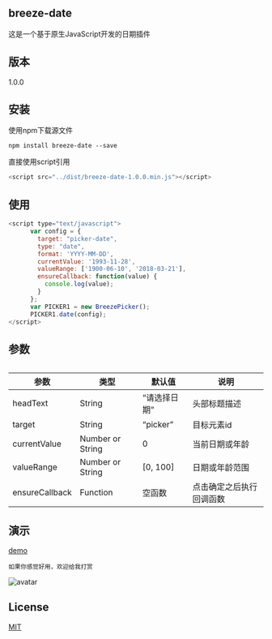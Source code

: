 
## breeze-date

这是一个基于原生JavaScript开发的日期插件

## 版本

1.0.0

## 安装

使用npm下载源文件


```
npm install breeze-date --save
```

直接使用script引用

```js
<script src="../dist/breeze-date-1.0.0.min.js"></script>
```

## 使用

```js
<script type="text/javascript">
      var config = {
        target: "picker-date",
        type: "date",
        format: 'YYYY-MM-DD',
        currentValue: '1993-11-28',
        valueRange: ['1900-06-10', '2018-03-21'],
        ensureCallback: function(value) {
          console.log(value);
        }
      };
      var PICKER1 = new BreezePicker();
      PICKER1.date(config);
</script>
```

## 参数
```
```

|        参数       |   类型   | 默认值  |             说明             |
|-------------------|----------|----------|-------------------------------------|
| headText              | String    | “请选择日期”       | 头部标题描述          |
| target              | String    | “picker”       | 目标元素id          |
| currentValue             | Number or String   | 0      | 当前日期或年龄 |
| valueRange       | Number or String   | [0, 100]   | 日期或年龄范围          |
| ensureCallback       | Function   | 空函数   | 点击确定之后执行回调函数          |

## 演示

[demo](https://breeze55.github.io/breeze-date/example/index.html)

```
如果你感觉好用，欢迎给我打赏
```
![avatar](https://raw.githubusercontent.com/breeze55/static/master/breeze.png)

## License
[MIT](https://github.com/breeze55/breeze-date/blob/master/LICENSE)
